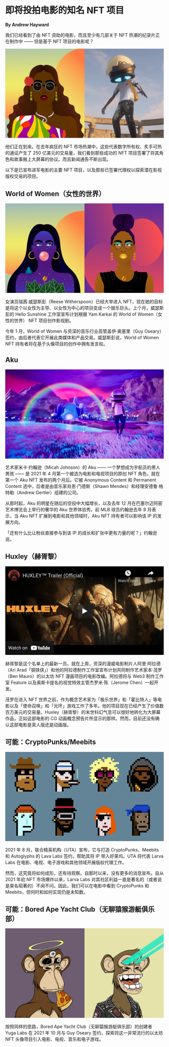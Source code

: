 # 即将投拍电影的知名 NFT 项目

**By Andrew Hayward**

我们已经看到了由 NFT 资助的电影，而且至少有几部关于 NFT 热潮的纪录片正在制作中 —— 但是基于 NFT 项目的电影呢？

![](./cover.jpg)

他们正在到来。在去年疯狂的 NFT 市场热潮中，这些代表数字所有权、炙手可热的通证产生了 250 亿美元的交易量，我们看到那些成功的 NFT 项目签署了将其角色和故事搬上大屏幕的协议。而且新闻通告不断出现。

以下是已宣布进军电影的主要 NFT 项目，以及那些已签署代理权以探索潜在影视版权交易的项目。

## World of Women（女性的世界）

![](./01.jpg)

女演员瑞茜·威瑟斯彭（Reese Witherspoon）已经大举进入 NFT，现在她的目标是将这个以女性为主导、以女性为中心的项目变成一个娱乐巨头。上个月，威瑟斯彭的 Hello Sunshine 工作室宣布计划根据 Yam Karkai 的 World of Women（女性的世界） NFT 项目创作影视剧。

今年 1 月，World of Women 与资深的音乐行业高管盖伊·奥塞里（Guy Oseary）签约，由后者代表它开展此类媒体和产品交易。威瑟斯彭说，World of Women NFT 持有者将在基于头像项目的创作中拥有发言权。

## Aku

![](./02.jpg)

艺术家米卡·约翰逊（Micah Johnson）的 Aku —— 一个梦想成为宇航员的黑人男孩 —— 是 2021 年 4 月第一个被选为电影和电视项目的原创 NFT 角色，就在第一个 Aku NFT 发布的两个月后。它被 Anonymous Content 和 Permanent Content 选中，后者是由音乐家肖恩·门德斯（Shawn Mendes）和经理安德鲁·格特勒（Andrew Gertler）组建的公司。

从那时起，Aku 的明星在随后的空投中大幅增长，以及去年 12 月在巴塞尔迈阿密艺术博览会上举行的奢华的 Aku 世界体验秀。前 MLB 球员约翰逊去年 8 月表示，当 Aku NFT 扩展到电影和其他领域时，Aku NFT 持有者可以影响该 IP 的发展方向。

「还有什么比让粉丝直接参与到该 IP 的成长和扩张中更有力量的呢？」约翰逊说。

## Huxley（赫胥黎）

![](./03.png)

赫胥黎是这个名单上的最新一员。就在上周，资深的漫威电影制片人阿里·阿拉德（Ari Arad「钢铁侠」）和他的阿拉德制作工作室宣布计划共同制作艺术家本·茂罗（Ben Mauro）的以太坊 NFT 漫画项目的电影改编。阿拉德将与 Web3 制作工作室 Feature 以及奥斯卡提名的视觉特效主管杰罗米·陈（Jerome Chen）一起开发。

茂罗在进入 NFT 世界之前，作为概念艺术家为「极乐世界」和「霍比特人」等电影以及「使命召唤」和「光环」游戏工作了多年。他的项目现在已经产生了价值数百万美元的交易量。Huxley（赫胥黎）的末世科幻气息可以很好地转化为大屏幕作品，正如这部电影的 CG 动画概念预告片所显示的那样。然而，目前还没有确认这部电影是真人版还是动画版。

## 可能：CryptoPunks/Meebits

![](./04.jpg)

2021 年 8 月，联合精英机构（UTA）宣布，它与打造 CryptoPunks、Meebits 和 Autoglyphs 的 Lava Labs 签约，帮助其将 IP 带入好莱坞。UTA 将代表 Larva Labs 在电影、电视、电子游戏和其他领域开展版权代理工作。

然而，这究竟将如何成形，还有待观察。自那时以来，没有更多的消息宣布。自从 2021 年初 NFT 市场爆炸以来，Larva Labs 对其社区利益一直是著名的（或者说是臭名昭著的）不闻不问。因此，我们可以在电影中看到 CryptoPunks 和 Meebits，但何时和如何实现仍是未知数。

## 可能：Bored Ape Yacht Club（无聊猿猴游艇俱乐部）

![](./05.jpg)

按照同样的思路，Bored Ape Yacht Club（无聊猿猴游艇俱乐部）的创建者 Yuga Labs 在 2021 年 10 月与 Guy Oseary 签约，探索将这一非常流行的以太坊 NFT 头像项目引入电影、电视、音乐和电子游戏。
